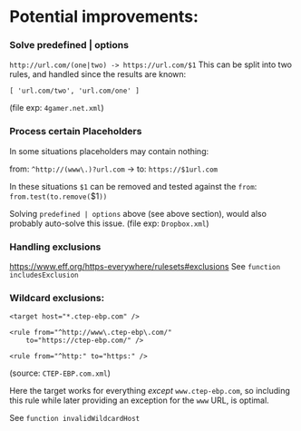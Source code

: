 # Potential improvements:

 
### Solve predefined | options
`http://url.com/(one|two) -> https://url.com/$1`
This can be split into two rules, and handled since the results are known:

`[ 'url.com/two', 'url.com/one' ]`

(file exp: `4gamer.net.xml`)


### Process certain Placeholders
In some situations placeholders may contain nothing:

from: `^http://(www\.)?url.com` -> to: `https://$1url.com`

In these situations `$1` can be removed and tested against the `from`:
`from.test(to.remove(`$1`))`

Solving `predefined | options` above (see above section), would also probably auto-solve this issue.
(file exp: `Dropbox.xml`)


### Handling exclusions
https://www.eff.org/https-everywhere/rulesets#exclusions
See `function includesExclusion`


### Wildcard exclusions:
```
<target host="*.ctep-ebp.com" />

<rule from="^http://www\.ctep-ebp\.com/" 
    to="https://ctep-ebp.com/" />

<rule from="^http:" to="https:" />
```
(source: `CTEP-EBP.com.xml`)

Here the target works for everything _except_ `www.ctep-ebp.com`, so including this rule while later providing an exception for the `www` URL, is optimal.

See `function invalidWildcardHost`